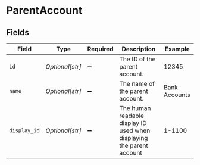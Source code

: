 # ParentAccount


## Fields

| Field                                                                 | Type                                                                  | Required                                                              | Description                                                           | Example                                                               |
| --------------------------------------------------------------------- | --------------------------------------------------------------------- | --------------------------------------------------------------------- | --------------------------------------------------------------------- | --------------------------------------------------------------------- |
| `id`                                                                  | *Optional[str]*                                                       | :heavy_minus_sign:                                                    | The ID of the parent account.                                         | 12345                                                                 |
| `name`                                                                | *Optional[str]*                                                       | :heavy_minus_sign:                                                    | The name of the parent account.                                       | Bank Accounts                                                         |
| `display_id`                                                          | *Optional[str]*                                                       | :heavy_minus_sign:                                                    | The human readable display ID used when displaying the parent account | 1-1100                                                                |